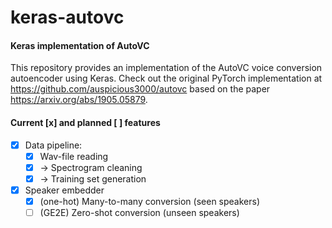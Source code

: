 # keras-autovc
#### Keras implementation of AutoVC

This repository provides an implementation of the AutoVC voice conversion autoencoder using Keras.  Check out the original PyTorch implementation at https://github.com/auspicious3000/autovc based on the paper https://arxiv.org/abs/1905.05879.


#### Current [x] and planned [ ] features
  - [x] Data pipeline:
	  - [x] Wav-file reading
	  - [x] -> Spectrogram cleaning 
	  - [x] -> Training set generation
  - [x] Speaker embedder
	  - [x] (one-hot) Many-to-many conversion (seen speakers)
	  - [ ] (GE2E) Zero-shot conversion (unseen speakers)